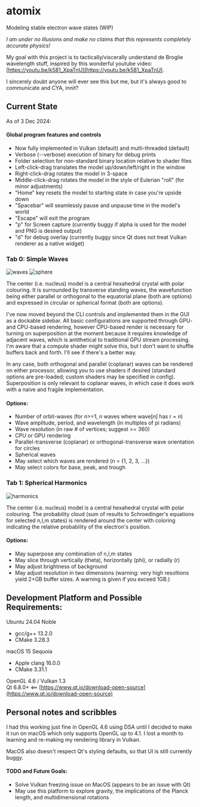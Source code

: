 # atomix
Modeling stable electron wave states (WIP)

_I am under no illusions and make no claims that this represents completely accurate physics!_

My goal with this project is to tactically/viscerally understand de Broglie wavelength stuff, inspired by this wonderful youtube video: [https://youtu.be/k581_XpaTnU](https://youtu.be/k581_XpaTnU).

I sincerely doubt anyone will ever see this but me, but it's always good to communicate and CYA, innit?

## Current State
As of 3 Dec 2024:

#### Global program features and controls
* Now fully implemented in Vulkan (default) and multi-threaded (default)
* Verbose (--verbose) execution of binary for debug prints
* Folder selection for non-standard binary location relative to shader files
* Left-click-drag translates the model up/down/left/right in the window
* Right-click-drag rotates the model in 3-space
* Middle-click-drag rotates the model in the style of Eulerian "roll" (for minor adjustments)
* "Home" key resets the model to starting state in case you're upside down
* "Spacebar" will seamlessly pause and unpause time in the model's world
* "Escape" will exit the program
* "p" for Screen capture (currently buggy if alpha is used for the model and PNG is desired output)
* "d" for debug overlay (currently buggy since Qt does not treat Vulkan renderer as a native widget)

### Tab 0: Simple Waves

![waves](https://github.com/user-attachments/assets/6e769417-0f21-4dc9-8aab-291a6533ac43)
![sphere](https://github.com/user-attachments/assets/766c976b-120d-4e77-8229-da6c3a2958ea)

The center (i.e. nucleus) model is a central hexahedral crystal with polar colouring. It is surrounded by transverse standing waves, the wavefunction being either parallel or orthogonal to the equatorial plane (both are options) and expressed in circular or spherical format (both are options).

I've now moved beyond the CLI controls and implemented them in the GUI as a dockable sidebar. All basic configurations are supported through GPU- and CPU-based rendering, however CPU-based render is necessary for turning on superposition at the moment because it requires knowledge of adjacent waves, which is antithetical to traditional GPU stream processing. I'm aware that a compute shader might solve this, but I don't want to shuffle buffers back and forth. I'll see if there's a better way.

In any case, both orthogonal and parallel (coplanar) waves can be rendered on either processor, allowing you to use shaders if desired (standard options are pre-loaded; custom shaders may be specified in config). Superposition is only relevant to coplanar waves, in which case it does work with a naive and fragile implementation.

#### Options:
* Number of orbit-waves (for *n*>=1, *n* waves where wave[*n*] has r = *n*)
* Wave amplitude, period, and wavelength (in multiples of pi radians)
* Wave resolution (in raw \# of vertices; suggest >= 360)
* CPU or GPU rendering
* Parallel-transverse (coplanar) or orthogonal-transverse wave orientation for circles
* Spherical waves
* May select which waves are rendered (n = {1, 2, 3, ...})
* May select colors for base, peak, and trough
 
### Tab 1: Spherical Harmonics

![harmonics](https://github.com/user-attachments/assets/38c1b5c3-2f86-4fba-a46f-3701a851a368)

The center (i.e. nucleus) model is a central hexahedral crystal with polar colouring. The probability cloud (sum of results to Schroedinger's equations for selected n,l,m states) is rendered around the center with coloring indicating the relative probability of the electron's position.

#### Options:
* May superpose any combination of n,l,m states
* May slice through vertically (theta), horizontally (phi), or radially (r)
* May adjust brightness of background
* May adjust resolution in two dimensions (warning: very high resoltions yield 2+GB buffer sizes. A warning is given if you exceed 1GB.)

 
## Development Platform and Possible Requirements:
Ubuntu 24.04 Noble
* gcc/g++ 13.2.0
* CMake 3.28.3

macOS 15 Sequoia
* Apple clang 16.0.0
* CMake 3.31.1

OpenGL 4.6 / Vulkan 1.3  
Qt 6.8.0+  <== [https://www.qt.io/download-open-source](https://www.qt.io/download-open-source)

## Personal notes and scribbles

I had this working just fine in OpenGL 4.6 using DSA until I decided to make it run on macOS which only supports OpenGL up to 4.1.
I lost a month to learning and re-making my rendering library in Vulkan.

MacOS also doesn't respect Qt's styling defaults, so that UI is still currently buggy.

#### TODO and Future Goals:
* Solve Vulkan freezing issue on MacOS (appears to be an issue with Qt)
* May use this platform to explore gravity, the implications of the Planck length, and multidimensional rotations
